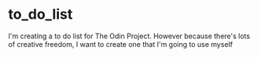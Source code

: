 # to_do_list
I'm creating a to do list for The Odin Project. However because there's lots of creative freedom, I want to create one that I'm going to use myself
